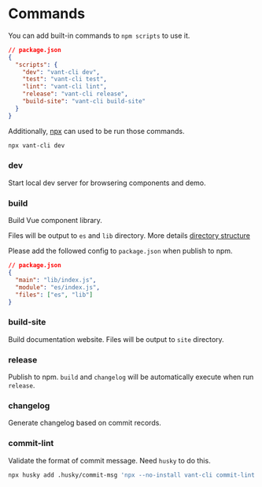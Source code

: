 # Commands

You can add built-in commands to `npm scripts` to use it.

```json
// package.json
{
  "scripts": {
    "dev": "vant-cli dev",
    "test": "vant-cli test",
    "lint": "vant-cli lint",
    "release": "vant-cli release",
    "build-site": "vant-cli build-site"
  }
}
```

Additionally, [npx](https://github.com/npm/npx) can used to be run those commands.

```bash
npx vant-cli dev
```

### dev

Start local dev server for browsering components and demo.

### build

Build Vue component library.

Files will be output to `es` and `lib` directory. More details [directory structure](https://github.com/vant-ui/vant/tree/3.x/packages/vant-cli/docs/directory.md)

Please add the followed config to `package.json` when publish to npm.

```json
// package.json
{
  "main": "lib/index.js",
  "module": "es/index.js",
  "files": ["es", "lib"]
}
```

### build-site

Build documentation website. Files will be output to `site` directory.

### release

Publish to npm. `build` and `changelog` will be automatically execute when run `release`.

### changelog

Generate changelog based on commit records.

### commit-lint

Validate the format of commit message. Need `husky` to do this.

```bash
npx husky add .husky/commit-msg 'npx --no-install vant-cli commit-lint $1'
```

